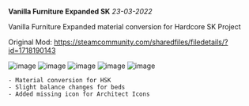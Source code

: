 **Vanilla Furniture Expanded SK** *23-03-2022*

Vanilla Furniture Expanded material conversion for Hardcore SK Project

Original Mod: https://steamcommunity.com/sharedfiles/filedetails/?id=1718190143

![image](https://user-images.githubusercontent.com/64644323/159772153-22778e22-a83a-46b5-bb7d-76a15c98afed.png)
![image](https://user-images.githubusercontent.com/64644323/159772176-4a6fd256-73bb-489d-b2f4-3687163297ee.png)
![image](https://user-images.githubusercontent.com/64644323/159772401-8602f9d8-56f6-4c10-933b-b5e09f5b6045.png)
![image](https://user-images.githubusercontent.com/64644323/159772431-b8c44087-a67d-41e3-bbe2-3ed29fa15455.png)
![image](https://user-images.githubusercontent.com/64644323/159772447-7ef0177e-2c44-4b17-baf2-4b758d9728de.png)

``` 
- Material conversion for HSK
- Slight balance changes for beds
- Added missing icon for Architect Icons
```


